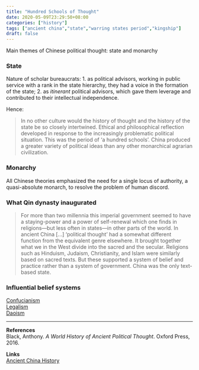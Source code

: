 ```yaml
---
title: "Hundred Schools of Thought"
date: 2020-05-09T23:29:50+08:00
categories: ["history"]
tags: ["ancient china","state","warring states period","kingship"]
draft: false
---
```


Main themes of Chinese political thought: state and monarchy

### State
Nature of scholar bureaucrats: 1. as political advisors, working in public service with a rank in the state hierarchy, they had a voice in the formation of the state; 2. as *itinerant* political advisors, which gave them leverage and contributed to their intellectual independence.

Hence:  
> In no other culture would the history of thought and the history of the state be so closely intertwined. Ethical and philosophical reflection developed in response to the increasingly problematic political situation. This was the period of ‘a hundred schools’. China produced a greater variety of political ideas than any other monarchical agrarian civilization.

### Monarchy
All Chinese theories emphasized the need for a single locus of authority, a quasi-absolute monarch, to resolve the problem of human discord.

### What Qin dynasty inaugurated
> For more than two millennia this imperial government seemed to have a staying-power and a power of self-renewal which one finds in religions—but less often in states—in other parts of the world. In ancient China [...] ‘political thought’ had a somewhat different function from the equivalent genre elsewhere. It brought together what we in the West divide into the sacred and the secular. Religions such as Hinduism, Judaism, Christianity, and Islam were similarly based on sacred texts. But these supported a system of belief and practice rather than a system of government. China was the only text-based state.

### Influential belief systems
[Confucianism](../confucianism-overview/)  
[Legalism](../legalism-overview/)  
[Daoism](../daoism-overview/)  

---
**References**  
Black, Anthony. *A World History of Ancient Political Thought*. Oxford Press, 2016.

**Links**  
[Ancient China History](../ancient-china-history/)
